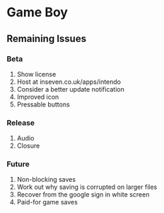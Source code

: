 # Game Boy

## Remaining Issues

### Beta

1. Show license
2. Host at inseven.co.uk/apps/intendo
3. Consider a better update notification
4. Improved icon
5. Pressable buttons

### Release

1. Audio
2. Closure

### Future

1. Non-blocking saves
2. Work out why saving is corrupted on larger files
3. Recover from the google sign in white screen
4. Paid-for game saves